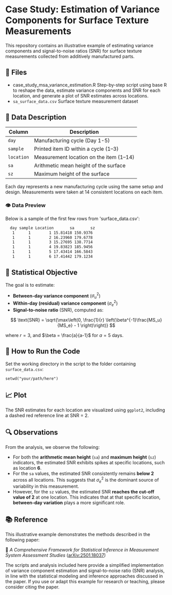 # Case Study: Estimation of Variance Components for Surface Texture Measurements

This repository contains an illustrative example of estimating variance components and signal-to-noise ratios (SNR) for surface texture measurements collected from additively manufactured parts.

## 📄 Files
  - case_study_msa_variance_estimation.R
  Step-by-step script using base R to reshape the data, estimate variance components and SNR for each location, and generate a plot of SNR estimates across locations.
  - `sa_surface_data.csv` Surface texture measurement dataset

    
## 🧾 Data Description

| Column     | Description                             |
|------------|---------------------------------------- |
| `day`      | Manufacturing cycle (Day 1-5)    |
| `sample`   | Printed item ID within a cycle (1–3)    |
| `location` | Measurement location on the item (1–14) |
| `sa`       | Arithmetic mean height of the surface   |
| `sz`       | Maximum height of the surface           |

Each day represents a new manufacturing cycle using the same setup and design. Measurements were taken at 14 consistent locations on each item.

### 👁️ Data Preview
Below is a sample of the first few rows from 'surface_data.csv':

```txt
  day sample Location       sa       sz
   1      1        1 15.81418 150.9376
   1      1        2 16.23960 179.6778
   1      1        3 15.27695 138.7714
   1      1        4 19.83823 185.9456
   1      1        5 17.43414 166.5843
   1      1        6 17.41442 179.1234
```

## 🧮 Statistical Objective

The goal is to estimate:
- **Between-day variance component** ($\sigma^2_u$)
- **Within-day (residual) variance component** ($\sigma^2_e$)
- **Signal-to-noise ratio** (SNR), computed as:

$$
\text{SNR} = \sqrt{\max\left(0, \frac{1}{r} \left(\beta^{-1}\frac{MS_u}{MS_e} - 1 \right)\right)}
$$
  
where $r=3$, and $\beta = \frac{a}{a-1}$  for $a=5$ days.

## 📝 How to Run the Code
Set the working directory in the script to the folder containing `surface_data.csv`:

```txt
setwd("your/path/here")
```
##  📈 Plot

The SNR estimates for each location are visualized using `ggplot2`, including a dashed red reference line at SNR = 2.

## 🔍 Observations
From the analysis, we observe the following:

- For both the **arithmetic mean height** (`sa`) and **maximum height** (`sz`) indicators, the estimated SNR exhibits spikes at specific locations, such as location **6**.
- For the `sa` values, the estimated SNR consistently remains **below 2** across all locations. This suggests that $\sigma^2_e$ is the dominant source of variability in this measurement.
- However, for the `sz` values, the estimated SNR **reaches the cut-off value of 2** at one location. This indicates that at that specific location, **between-day variation** plays a more significant role.

## 📚 Reference 
This illustrative example demonstrates the methods described in the following paper:

📄 *A Comprehensive Framework for Statistical Inference in Measurement System Assessment Studies* ([arXiv:2501.18037](https://arxiv.org/abs/2501.18037))

The scripts and analysis included here provide a simplified implementation of variance component estimation and signal-to-noise ratio (SNR) analysis, in line with the statistical modeling and inference approaches discussed in the paper.
If you use or adapt this example for research or teaching, please consider citing the paper.

